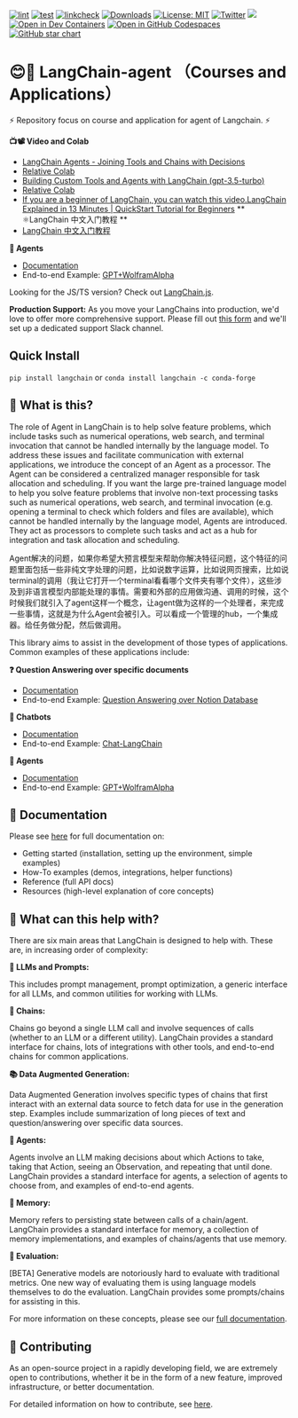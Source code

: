 [![lint](https://github.com/hwchase17/langchain/actions/workflows/lint.yml/badge.svg)](https://github.com/hwchase17/langchain/actions/workflows/lint.yml)
[![test](https://github.com/hwchase17/langchain/actions/workflows/test.yml/badge.svg)](https://github.com/hwchase17/langchain/actions/workflows/test.yml)
[![linkcheck](https://github.com/hwchase17/langchain/actions/workflows/linkcheck.yml/badge.svg)](https://github.com/hwchase17/langchain/actions/workflows/linkcheck.yml)
[![Downloads](https://static.pepy.tech/badge/langchain/month)](https://pepy.tech/project/langchain)
[![License: MIT](https://img.shields.io/badge/License-MIT-yellow.svg)](https://opensource.org/licenses/MIT)
[![Twitter](https://img.shields.io/twitter/url/https/twitter.com/langchainai.svg?style=social&label=Follow%20%40LangChainAI)](https://twitter.com/langchainai)
[![](https://dcbadge.vercel.app/api/server/6adMQxSpJS?compact=true&style=flat)](https://discord.gg/6adMQxSpJS)
[![Open in Dev Containers](https://img.shields.io/static/v1?label=Dev%20Containers&message=Open&color=blue&logo=visualstudiocode)](https://vscode.dev/redirect?url=vscode://ms-vscode-remote.remote-containers/cloneInVolume?url=https://github.com/hwchase17/langchain)
[![Open in GitHub Codespaces](https://github.com/codespaces/badge.svg)](https://codespaces.new/hwchase17/langchain)
[![GitHub star chart](https://img.shields.io/github/stars/hwchase17/langchain?style=social)](https://star-history.com/#hwchase17/langchain)
# 😊🔗 LangChain-agent （Courses and Applications）

⚡ Repository focus on course and application for agent of Langchain. ⚡

**📺📽️ Video and Colab**
- [LangChain Agents - Joining Tools and Chains with Decisions](https://www.youtube.com/watch?v=ziu87EXZVUE)
- [Relative Colab](https://drp.li/FmrPY) 
- [Building Custom Tools and Agents with LangChain (gpt-3.5-turbo)](https://www.bilibili.com/video/BV1DM4y1b7Hx/?spm_id_from=333.337.search-card.all.click&vd_source=f1822dbf53f171fdcf40ee09e9f405c1)
- [Relative Colab](https://colab.research.google.com/drive/1FYsa3x3PzziL57EHEIuIqa5rkCAxCbin?usp=sharing) 
- [If you are a beginner of LangChain, you can watch this video.LangChain Explained in 13 Minutes | QuickStart Tutorial for Beginners](https://www.youtube.com/watch?v=aywZrzNaKjs)
** ⚛️LangChain 中文入门教程 **
- [LangChain 中文入门教程](https://github.com/liaokongVFX/LangChain-Chinese-Getting-Started-Guide)

**🤖 Agents**
- [Documentation](https://langchain.readthedocs.io/en/latest/modules/agents.html)
- End-to-end Example: [GPT+WolframAlpha](https://huggingface.co/spaces/JavaFXpert/Chat-GPT-LangChain)

Looking for the JS/TS version? Check out [LangChain.js](https://github.com/hwchase17/langchainjs).

**Production Support:** As you move your LangChains into production, we'd love to offer more comprehensive support.
Please fill out [this form](https://forms.gle/57d8AmXBYp8PP8tZA) and we'll set up a dedicated support Slack channel.

## Quick Install

`pip install langchain`
or
`conda install langchain -c conda-forge`

## 🤔 What is this?

The role of Agent in LangChain is to help solve feature problems, which include tasks such as numerical operations, web search, and terminal invocation that cannot be handled internally by the language model. To address these issues and facilitate communication with external applications, we introduce the concept of an Agent as a processor. The Agent can be considered a centralized manager responsible for task allocation and scheduling. If you want the large pre-trained language model to help you solve feature problems that involve non-text processing tasks such as numerical operations, web search, and terminal invocation (e.g. opening a terminal to check which folders and files are available), which cannot be handled internally by the language model, Agents are introduced. They act as processors to complete such tasks and act as a hub for integration and task allocation and scheduling.

Agent解决的问题，如果你希望大预言模型来帮助你解决特征问题，这个特征的问题里面包括一些非纯文字处理的问题，比如说数字运算，比如说网页搜索，比如说terminal的调用（我让它打开一个terminal看看哪个文件夹有哪个文件），这些涉及到非语言模型内部能处理的事情。需要和外部的应用做沟通、调用的时候，这个时候我们就引入了agent这样一个概念，让agent做为这样的一个处理者，来完成一些事情，这就是为什么Agent会被引入。可以看成一个管理的hub，一个集成器。给任务做分配，然后做调用。

This library aims to assist in the development of those types of applications. Common examples of these applications include:

**❓ Question Answering over specific documents**

- [Documentation](https://langchain.readthedocs.io/en/latest/use_cases/question_answering.html)
- End-to-end Example: [Question Answering over Notion Database](https://github.com/hwchase17/notion-qa)

**💬 Chatbots**

- [Documentation](https://langchain.readthedocs.io/en/latest/use_cases/chatbots.html)
- End-to-end Example: [Chat-LangChain](https://github.com/hwchase17/chat-langchain)

**🤖 Agents**

- [Documentation](https://langchain.readthedocs.io/en/latest/modules/agents.html)
- End-to-end Example: [GPT+WolframAlpha](https://huggingface.co/spaces/JavaFXpert/Chat-GPT-LangChain)

## 📖 Documentation

Please see [here](https://langchain.readthedocs.io/en/latest/?) for full documentation on:

- Getting started (installation, setting up the environment, simple examples)
- How-To examples (demos, integrations, helper functions)
- Reference (full API docs)
- Resources (high-level explanation of core concepts)

## 🚀 What can this help with?

There are six main areas that LangChain is designed to help with.
These are, in increasing order of complexity:

**📃 LLMs and Prompts:**

This includes prompt management, prompt optimization, a generic interface for all LLMs, and common utilities for working with LLMs.

**🔗 Chains:**

Chains go beyond a single LLM call and involve sequences of calls (whether to an LLM or a different utility). LangChain provides a standard interface for chains, lots of integrations with other tools, and end-to-end chains for common applications.

**📚 Data Augmented Generation:**

Data Augmented Generation involves specific types of chains that first interact with an external data source to fetch data for use in the generation step. Examples include summarization of long pieces of text and question/answering over specific data sources.

**🤖 Agents:**

Agents involve an LLM making decisions about which Actions to take, taking that Action, seeing an Observation, and repeating that until done. LangChain provides a standard interface for agents, a selection of agents to choose from, and examples of end-to-end agents.

**🧠 Memory:**

Memory refers to persisting state between calls of a chain/agent. LangChain provides a standard interface for memory, a collection of memory implementations, and examples of chains/agents that use memory.

**🧐 Evaluation:**

[BETA] Generative models are notoriously hard to evaluate with traditional metrics. One new way of evaluating them is using language models themselves to do the evaluation. LangChain provides some prompts/chains for assisting in this.

For more information on these concepts, please see our [full documentation](https://langchain.readthedocs.io/en/latest/).

## 💁 Contributing

As an open-source project in a rapidly developing field, we are extremely open to contributions, whether it be in the form of a new feature, improved infrastructure, or better documentation.

For detailed information on how to contribute, see [here](.github/CONTRIBUTING.md).
